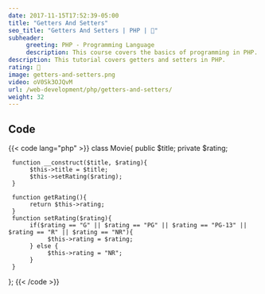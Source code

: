 ```yaml
---
date: 2017-11-15T17:52:39-05:00
title: "Getters And Setters"
seo_title: "Getters And Setters | PHP | 🦒"
subheader:
     greeting: PHP - Programming Language
     description: This course covers the basics of programming in PHP. Work your way through the videos/articles and I'll teach you everything you need to know to start your programming journey!
description: This tutorial covers getters and setters in PHP.
rating: 🦒
image: getters-and-setters.png
video: oV0Sk3OJQvM
url: /web-development/php/getters-and-setters/
weight: 32
---
```


## Code

{{< code lang="php" >}}
class Movie{
     public $title;
     private $rating;

     function __construct($title, $rating){
          $this->title = $title;
          $this->setRating($rating);
     }

     function getRating(){
          return $this->rating;
     }
     function setRating($rating){
          if($rating == "G" || $rating == "PG" || $rating == "PG-13" || $rating == "R" || $rating == "NR"){
               $this->rating = $rating;
          } else {
               $this->rating = "NR";
          }
     }
};
{{< /code >}}